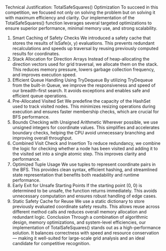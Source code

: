 Technical Justification: TotalSafeSquares() Optimization
To succeed in this competition, we focused not only on solving the problem but on solving it with maximum efficiency and clarity. Our implementation of the TotalSafeSquares() function leverages several targeted optimizations to ensure superior performance, minimal memory use, and strong scalability.

1. Smart Caching of Safety Checks
   We introduced a safety cache that stores the results of IsSafe(x, y) evaluations. This prevents redundant recalculations and speeds up traversal by reusing previously computed results for coordinates.
2. Stack Allocation for Direction Arrays
   Instead of heap-allocating the direction vectors used for grid traversal, we allocate them on the stack. This reduces memory pressure, lowers garbage collection frequency, and improves execution speed.
3. Efficient Queue Handling Using TryDequeue
   By utilizing TryDequeue from the built-in Queue<T>, we improve the responsiveness and speed of our breadth-first search. It avoids exceptions and enables safe and efficient queue operations.
4. Pre-Allocated Visited Set
   We predefine the capacity of the HashSet used to track visited nodes. This minimizes resizing operations during execution and ensures faster membership checks, which are crucial for BFS performance.
5. Bounds Checking with Unsigned Arithmetic
   Wherever possible, we use unsigned integers for coordinate values. This simplifies and accelerates boundary checks, helping the CPU avoid unnecessary branching and improving overall throughput.
6. Combined Visit Check and Insertion
   To reduce redundancy, we combine the logic for checking whether a node has been visited and adding it to the visited set into a single atomic step. This improves clarity and performance.
7. Optimized Tuple Usage
   We use tuples to represent coordinate pairs in the BFS. This provides clean syntax, efficient hashing, and streamlined state representation that benefits both readability and runtime performance.
8. Early Exit for Unsafe Starting Points
   If the starting point (0, 0) is determined to be unsafe, the function returns immediately. This avoids unnecessary computation and ensures robust handling of edge cases.
9. Static Safety Cache for Reuse
   We use a static dictionary to store previously evaluated coordinate safety results. This allows reuse across different method calls and reduces overall memory allocation and redundant logic.
   Conclusion
   Through a combination of algorithmic design, memory optimizations, and system-level efficiencies, our implementation of TotalSafeSquares() stands out as a high-performance solution. It balances correctness with speed and resource conservation — making it well-suited for large-scale grid analysis and an ideal candidate for competitive recognition.
